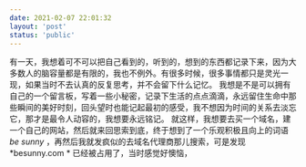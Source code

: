 ```yaml
---
date: 2021-02-07 22:01:32
layout: 'post'
status: 'public'
---
```


有一天，我想着可不可以把自己看到的，听到的，想到的东西都记录下来，因为大多数人的脑容量都是有限的，我也不例外。有很多时候，很多事情都只是灵光一现，如果当时不去认真的反复思考，并不会留下什么记忆。
我想是不是可以拥有自己的一个留言板，写着一些小秘密，记录下生活的点点滴滴，永远留住生命中那些瞬间的美好时刻，回头望时也能记起最初的感受，我不想因为时间的关系去淡忘它，那才是最令人动容的，我想要永远铭记。
就这样，我想要去买一个域名，建一个自己的网站，然后就来回思索到底，终于想到了一个乐观积极且向上的词语  *be sunny* ，再然后我就发疯似的去域名代理商那儿搜索，可是发现  *besunny.com * 已经被占用了，当时感觉好懊恼，